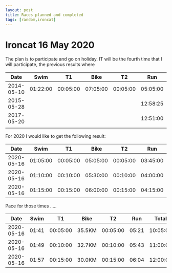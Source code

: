 ```yaml
---
layout: post
title: Races planned and completed
tags: [random,ironcat]
---
```




# Ironcat 16 May 2020

The plan is to participate and go on holiday. IT will be the fourth time that I will participate, the previous results where

| Date     | Swim   | T1     | Bike   | T2     | Run    |  Total  |
|----------|--------|--------|--------|--------|--------|---------|
|2014-05-10|01:22:00|00:05:00|07:05:00|00:05:00|05:05:00| 13:25:04|
|2015-05-28|        |        |        |        |12:58:25|
|2017-05-20|        |        |        |        |12:51:00|
|          |        |        |        |        |        |


For 2020 I would like to get the following result:

| Date     | Swim   | T1     | Bike   | T2     |   Run  | Total  |
|----------|--------|--------|--------|--------|--------|--------|
|2020-05-16|01:05:00|00:05:00|05:05:00|00:05:00|03:45:00|10:05:00|
|2020-05-16|01:10:00|00:10:00|05:30:00|00:10:00|04:00:00|11:00:00|
|2020-05-16|01:15:00|00:15:00|06:00:00|00:15:00|04:15:00|12:00:00|


Pace for those times .....

| Date     | Swim   | T1     | Bike   | T2     |   Run  | Total  |
|----------|--------|--------|--------|--------|--------|--------|
|2020-05-16|  01:41 |00:05:00| 35.5KM |00:05:00|  05:21 |10:05:00|
|2020-05-16|  01:49 |00:10:00| 32.7KM |00:10:00|  05:43 |11:00:00|
|2020-05-16|  01:57 |00:15:00| 30.0KM |00:15:00|  06:04 |12:00:00|



##
